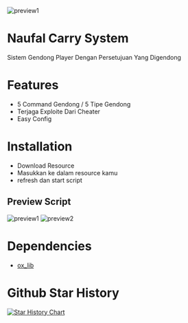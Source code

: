 ![preview1](https://r2.fivemanage.com/WX5Hv6yMgODTgG2WF6rml/images/backgroundgithub.png)

# Naufal Carry System

Sistem Gendong Player Dengan Persetujuan Yang Digendong

# Features 
- 5 Command Gendong / 5 Tipe Gendong
- Terjaga Exploite Dari Cheater
- Easy Config

# Installation
- Download Resource
- Masukkan ke dalam resource kamu
- refresh dan start script

## Preview Script
![preview1](https://r2.fivemanage.com/WX5Hv6yMgODTgG2WF6rml/previewcarry1.png)
![preview2](https://r2.fivemanage.com/WX5Hv6yMgODTgG2WF6rml/previewcarry2.png)

# Dependencies

- [ox_lib](https://github.com/overextended/ox_lib)

# Github Star History
[![Star History Chart](https://api.star-history.com/svg?repos=naufalmulyarizki/naufal-kulkas&type=Date)](https://star-history.com/#naufalmulyarizki/naufal-kulkas&Date)